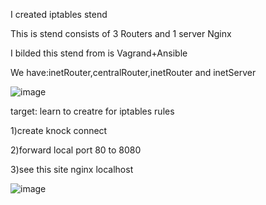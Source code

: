 I created iptables stend

This is stend consists of 3 Routers and 1 server Nginx

I bilded this stend from is Vagrand+Ansible

We have:inetRouter,centralRouter,inetRouter and inetServer

![image](https://github.com/tulamelkii/otus/assets/130311206/82bc1d27-2460-444f-b171-abab798267ed)

target: learn to creatre for iptables rules

1)create knock connect

2)forward local port 80 to 8080
   
3)see this site  nginx localhost

![image](https://github.com/tulamelkii/otus/assets/130311206/c43afc8d-d0ec-41c5-b502-a0141c49f70b)


